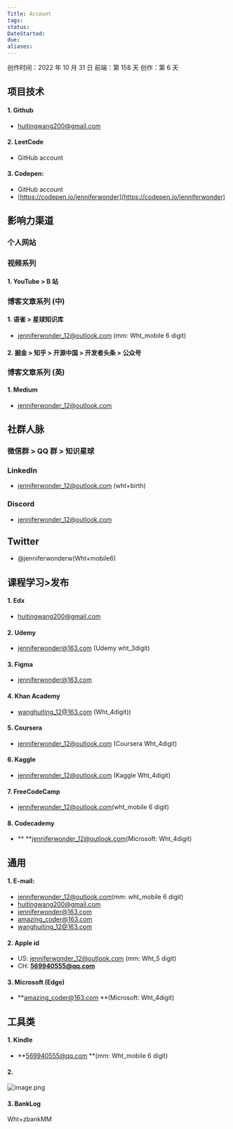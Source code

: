 ```yaml
---
Title: Account
tags:
status:
DateStarted:
due:
aliases:
---
```


创作时间：2022 年 10 月 31 日
前端：第 158 天
创作：第 6 天

## 项目技术

#### 1. Github

- huitingwang200@gmail.com

#### 2. LeetCode

- GitHub account

#### 3. Codepen:

- GitHub account
- [https://codepen.io/jenniferwonder](https://codepen.io/jenniferwonder)

## 影响力渠道

### 个人网站

### 视频系列

#### 1. YouTube > B 站

### 博客文章系列 (中)

#### 1. 语雀 > 星球知识库

- jenniferwonder_12@outlook.com (mm: Wht_mobile 6 digit)

#### 2. 掘金 > 知乎 > 开源中国 > 开发者头条 > 公众号

### 博客文章系列 (英)

#### 1. Medium

- jenniferwonder_12@outlook.com

## 社群人脉

### 微信群 > QQ 群 > 知识星球

### LinkedIn

- jenniferwonder_12@outlook.com (wht+birth)

### Discord

- jenniferwonder_12@outlook.com

## Twitter

- @jenniferwonderw(Wht+mobile6)

## 课程学习>发布

#### 1. Edx

- huitingwang200@gmail.com

#### 2. Udemy

- jenniferwonder@163.com (Udemy wht_3digit)

#### 3. Figma

- jenniferwonder@163.com

#### 4. Khan Academy

- wanghuiting_12@163.com (Wht_4digit))

#### 5. Coursera

- jenniferwonder_12@outlook.com (Coursera Wht_4digit)

#### 6. Kaggle

- jenniferwonder_12@outlook.com (Kaggle Wht_4digit)

#### 7. FreeCodeCamp

- jenniferwonder_12@outlook.com(wht_mobile 6 digit)

#### 8. Codecademy

- \*\* \*\*jenniferwonder_12@outlook.com(Microsoft: Wht_4digit)

## 通用

#### 1. E-mail:

- jenniferwonder_12@outlook.com(mm: wht_mobile 6 digit)
- huitingwang200@gmail.com
- jenniferwonder@163.com
- amazing_coder@163.com
- wanghuiting_12@163.com

#### 2. Apple id

- US: jenniferwonder_12@outlook.com (mm: Wht_5 digit)
- CH: **569940555@qq.com**

#### 3. Microsoft (Edge)

- **amazing_coder@163.com **(Microsoft: Wht_4digit)

## 工具类

#### 1. Kindle

- **569940555@qq.com **(mm: Wht_mobile 6 digit)

#### 2.

![image.png](https://cdn.nlark.com/yuque/0/2022/png/29677165/1662699386770-4bdee2f5-01fb-4efb-8d5f-18ecf064b486.png#averageHue=%23f5f5f5&clientId=u98621751-ee9c-4&crop=0&crop=0&crop=1&crop=1&from=paste&height=261&id=u5c139761&margin=%5Bobject%20Object%5D&name=image.png&originHeight=643&originWidth=1020&originalType=binary&ratio=1&rotation=0&showTitle=false&size=56667&status=done&style=none&taskId=u51878e33-bcc1-465d-9553-74feecbd487&title=&width=414)

#### 3. BankLog

Wht+zbankMM
